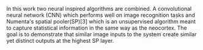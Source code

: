  In this work two neural inspired
algorithms are combined. A
convolutional neural network (CNN)
which performs well on image
recognition tasks and Numenta's spatial
pooler(SP)[3] which is an unsupervised
algorithm meant to capture statistical
information in the same way as the
neocortex. The goal is to demonstrate
that similar image inputs to the system
create similar yet distinct outputs at the
highest SP layer.
